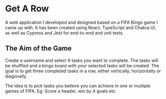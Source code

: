 # Get A Row

A web application I developed and designed based on a FIFA Bingo game I came up with. 
It has been created using React, TypeScript and Chakra UI, as well as Cypress and Jest for end-to-end and unit tests.

## The Aim of the Game

Create a username and select 9 tasks you want to complete. The tasks will be shuffled and a bingo board with your selected tasks will be created. The goal is to get three completed tasks in a row, either vertically, horizontally or diagonally.

The idea is to pick tasks you believe you can achieve in one or multiple games of FIFA. Eg: Score a header, win by 4 goals etc.
